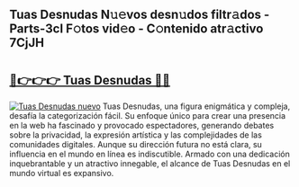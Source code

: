 ## Tuas Desnudas N𝚞𝚎vos desn𝚞dos filtr𝚊dos - Parts-3cI F𝚘tos vid𝚎o - C𝚘ntenido atr𝚊ctivo 7CjJH

# <h2><a href="http://mbbpde.tromn.icu/?c=Tuas+Desnudas">🔗👉👉👉 Tuas Desnudas 🔗🔗</a></h2>

[![Tuas Desnudas nuevo](https://i.imgur.com/pEAQMta.gif)](http://mbbpde.tromn.icu/?c=Tuas+Desnudas)
Tuas Desnudas, una figura enigmática y compleja, desafía la categorización fácil. Su enfoque único para crear una presencia en la web ha fascinado y provocado espectadores, generando debates sobre la privacidad, la expresión artística y las complejidades de las comunidades digitales. Aunque su dirección futura no está clara, su influencia en el mundo en línea es indiscutible. Armado con una dedicación inquebrantable y un atractivo innegable, el alcance de Tuas Desnudas en el mundo virtual es expansivo.
